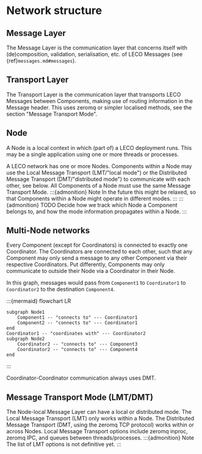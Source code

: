 # Network structure

## Message Layer
The Message Layer is the communication layer that concerns itself with (de)composition, validation, serialisation, etc. of LECO Messages (see {ref}`messages.md#messages`).

## Transport Layer
The Transport Layer is the communication layer that transports LECO Messages between Components, making use of routing information in the Message header.
This uses zeromq or simpler localised methods, see the section "Message Transport Mode".

## Node
A Node is a local context in which (part of) a LECO deployment runs. 
This may be a single application using one or more threads or processes. 

A LECO network has one or more Nodes.
Components within a Node may use the Local Message Transport (LMT/"local mode") or the Distributed Message Transport (DMT/"distributed mode") to communicate with each other, see below.
All Components of a Node must use the same Message Transport Mode.
:::{admonition} Note
In the future this might be relaxed, so that Components within a Node might operate in different modes.
:::
:::{admonition} TODO
Decide how we track which Node a Component belongs to, and how the mode information propagates within a Node.
:::

## Multi-Node networks
Every Component (except for Coordinators) is connected to exactly one Coordinator. 
The Coordinators are connected to each other, such that any Component may only send a message to any other Component via their respective Coordinators.
Put differently, Components may only communicate to outside their Node via a Coordinator in their Node.

In this graph, messages would pass from `Component1` to `Coordinator1` to `Coordinator2` to the destination `Component4`.

:::{mermaid}
flowchart LR

    subgraph Node1
        Component1 -- "connects to" --- Coordinator1
        Component2 -- "connects to" --- Coordinator1
    end
    Coordinator1 -- "coordinates with" --- Coordinator2
    subgraph Node2
        Coordinator2 -- "connects to" --- Component3
        Coordinator2 -- "connects to" --- Component4
    end
:::

Coordinator-Coordinator communication always uses DMT.

## Message Transport Mode (LMT/DMT)
The Node-local Message Layer can have a local or distributed mode.
The Local Message Transport (LMT) only works within a Node.
The Distributed Message Transport (DMT, using the zeromq TCP protocol) works within or across Nodes.
Local Message Transport options include zeromq inproc, zeromq IPC, and queues between threads/processes.
:::{admonition} Note
The list of LMT options is not definitive yet.
:::
